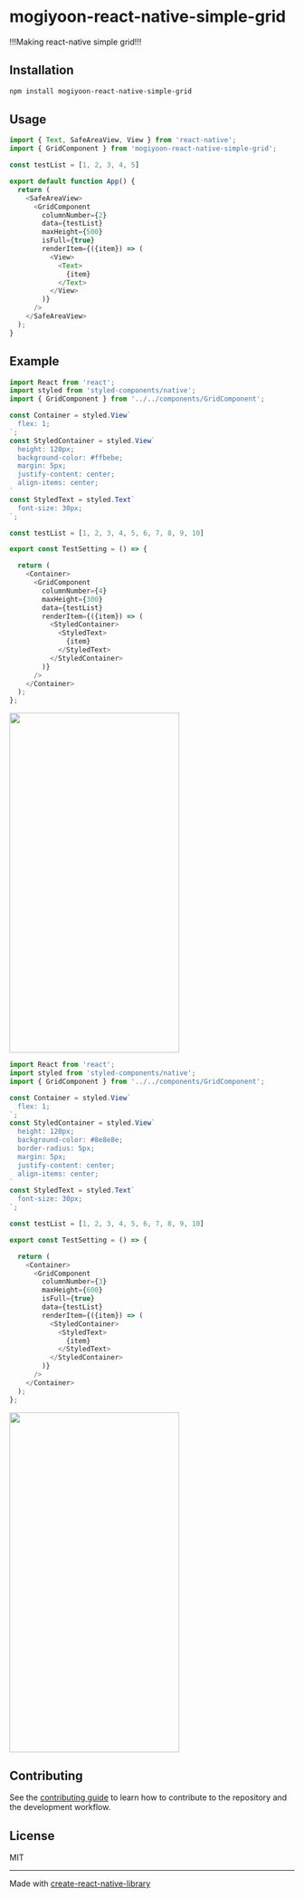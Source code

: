 # mogiyoon-react-native-simple-grid

!!!Making react-native simple grid!!!
## Installation

```sh
npm install mogiyoon-react-native-simple-grid
```

## Usage


```js
import { Text, SafeAreaView, View } from 'react-native';
import { GridComponent } from 'mogiyoon-react-native-simple-grid';

const testList = [1, 2, 3, 4, 5]

export default function App() {
  return (
    <SafeAreaView>
      <GridComponent 
        columnNumber={2}
        data={testList}
        maxHeight={500}
        isFull={true}
        renderItem={({item}) => (
          <View>
            <Text>
              {item}
            </Text>
          </View>
        )}
      />
    </SafeAreaView>
  );
}
```

## Example
```js
import React from 'react';
import styled from 'styled-components/native';
import { GridComponent } from '../../components/GridComponent';

const Container = styled.View`
  flex: 1;
`;
const StyledContainer = styled.View`
  height: 120px;
  background-color: #ffbebe;
  margin: 5px;
  justify-content: center;
  align-items: center;
`
const StyledText = styled.Text`
  font-size: 30px;
`;

const testList = [1, 2, 3, 4, 5, 6, 7, 8, 9, 10]

export const TestSetting = () => {

  return (
    <Container>
      <GridComponent
        columnNumber={4}
        maxHeight={300}
        data={testList}
        renderItem={({item}) => (
          <StyledContainer>
            <StyledText>
              {item}
            </StyledText>
          </StyledContainer>
        )}
      />
    </Container>
  );
};
```
<img src="https://github.com/user-attachments/assets/f77e2e51-6ce2-4133-ae40-2b5e88a1159f" width="300" height="600"/>

```js
import React from 'react';
import styled from 'styled-components/native';
import { GridComponent } from '../../components/GridComponent';

const Container = styled.View`
  flex: 1;
`;
const StyledContainer = styled.View`
  height: 120px;
  background-color: #8e8e8e;
  border-radius: 5px;
  margin: 5px;
  justify-content: center;
  align-items: center;
`
const StyledText = styled.Text`
  font-size: 30px;
`;

const testList = [1, 2, 3, 4, 5, 6, 7, 8, 9, 10]

export const TestSetting = () => {

  return (
    <Container>
      <GridComponent
        columnNumber={3}
        maxHeight={600}
        isFull={true}
        data={testList}
        renderItem={({item}) => (
          <StyledContainer>
            <StyledText>
              {item}
            </StyledText>
          </StyledContainer>
        )}
      />
    </Container>
  );
};
```
<img src="https://github.com/user-attachments/assets/ab6bbd72-bb16-4769-9ce6-f88a173a8a13" width="300" height="600"/>


## Contributing

See the [contributing guide](CONTRIBUTING.md) to learn how to contribute to the repository and the development workflow.

## License

MIT

---

Made with [create-react-native-library](https://github.com/callstack/react-native-builder-bob)
